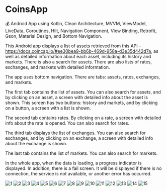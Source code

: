 # CoinsApp
💰 Android App using Kotlin, Clean Architecture, MVVM, ViewModel, LiveData, Coroutines, Hilt, Navigation Component, View Binding, Retrofit, Gson, Material Design, and Bottom Navigation.

This Android app displays a list of assets retrieved from this API - https://docs.coincap.io/#ee30bea9-bb6b-469d-958a-d3e35d442d7a, as well as detailed information about each asset, including its history and markets. There is also a search for assets. There are also lists of rates, exchanges, and markets with detailed information.

The app uses bottom navigation. There are tabs: assets, rates, exchanges, and markets.

The first tab contains the list of assets. You can also search for assets, and by clicking on an asset, a screen with detailed info about the asset is shown. This screen has two buttons: history and markets, and by clicking on a button, a screen with a list is shown.

The second tab contains rates. By clicking on a rate, a screen with detailed info about the rate is opened. You can also search for rates.

The third tab displays the list of exchanges. You can also search for exchanges, and by clicking on an exchange, a screen with detailed info about the exchange is shown.

The last tab contains the list of markets. You can also search for markets.

In the whole app, when the data is loading, a progress indicator is displayed. In addition, there is a fail screen. It will be displayed if there is no connection, the service is not available, or another error has occurred.

![1](https://github.com/veselovvv/CoinsApp/assets/76612421/414b8101-bf9f-40e1-b14e-829b22ff4622)
![2](https://github.com/veselovvv/CoinsApp/assets/76612421/f8df1071-3d96-4e46-8de1-1ed89ed98d8d)
![3](https://github.com/veselovvv/CoinsApp/assets/76612421/0db92498-eb20-4b2a-a9f0-eba32044744b)
![4](https://github.com/veselovvv/CoinsApp/assets/76612421/757d5d8b-af4e-476b-9b54-a3424c8d8f8d)
![5](https://github.com/veselovvv/CoinsApp/assets/76612421/6c6f27ac-d8e9-4bf1-b679-3c0b644183d9)
![6](https://github.com/veselovvv/CoinsApp/assets/76612421/e2571a3f-1681-4b3f-8d15-a52174e2be96)
![7](https://github.com/veselovvv/CoinsApp/assets/76612421/d43fc558-ca25-4092-80b8-ee7781e92d36)
![8](https://github.com/veselovvv/CoinsApp/assets/76612421/9ccd5d8b-6b36-4e30-87da-7150b4f4f12f)
![9](https://github.com/veselovvv/CoinsApp/assets/76612421/f35461f6-63a1-4880-b90b-8e3985dbf12a)
![10](https://github.com/veselovvv/CoinsApp/assets/76612421/af9281f8-7211-499f-8980-1dfb0b1effcb)
![11](https://github.com/veselovvv/CoinsApp/assets/76612421/7a5e68ed-e786-40d0-bbba-4f146b557aad)
![12](https://github.com/veselovvv/CoinsApp/assets/76612421/895cd89b-03e6-4570-ace8-7b4da4c52650)
![13](https://github.com/veselovvv/CoinsApp/assets/76612421/ec077135-3759-46f7-b0e2-b40f7a9d952b)
![14](https://github.com/veselovvv/CoinsApp/assets/76612421/f36282fd-4a78-47ee-8168-f48122c8c506)
![15](https://github.com/veselovvv/CoinsApp/assets/76612421/8caaacf2-c59c-4937-9587-4238d1ed7db1)

